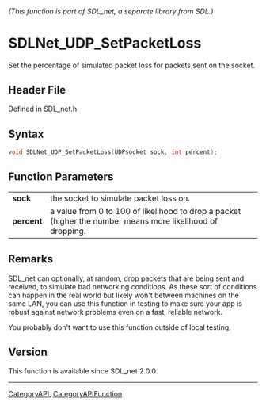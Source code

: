 ###### (This function is part of SDL_net, a separate library from SDL.)
# SDLNet_UDP_SetPacketLoss

Set the percentage of simulated packet loss for packets sent on the socket.

## Header File

Defined in SDL_net.h

## Syntax

```c
void SDLNet_UDP_SetPacketLoss(UDPsocket sock, int percent);

```

## Function Parameters

|                 |                                                                                                            |
| --------------- | ---------------------------------------------------------------------------------------------------------- |
| **sock**        | the socket to simulate packet loss on.                                                                     |
| **percent**     | a value from 0 to 100 of likelihood to drop a packet (higher the number means more likelihood of dropping. |

## Remarks

SDL_net can optionally, at random, drop packets that are being sent and
received, to simulate bad networking conditions. As these sort of
conditions can happen in the real world but likely won't between machines
on the same LAN, you can use this function in testing to make sure your app
is robust against network problems even on a fast, reliable network.

You probably don't want to use this function outside of local testing.

## Version

This function is available since SDL_net 2.0.0.

----
[CategoryAPI](CategoryAPI), [CategoryAPIFunction](CategoryAPIFunction)

